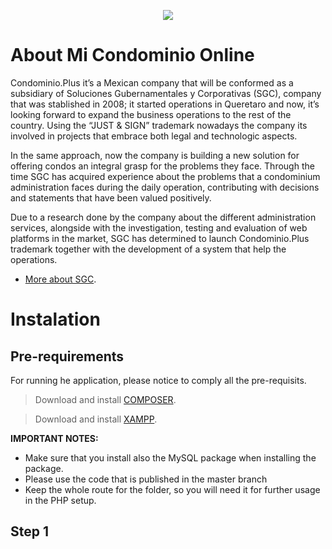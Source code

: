 <p align="center"><img src="http://capacitacion.center/applogo.png"></p>



# About Mi Condominio Online

Condominio.Plus it’s a Mexican company that will be conformed as a subsidiary of Soluciones Gubernamentales y Corporativas (SGC), company that was stablished in 2008; it started operations in Queretaro and now, it’s looking forward to expand the business operations to the rest of the country. 
Using the “JUST & SIGN” trademark nowadays the company its involved in projects that embrace both legal and technologic aspects. 

In the same approach, now the company is building a new solution for offering condos an integral grasp for the problems they face.
Through the time SGC has acquired experience about the problems that a condominium administration faces during the daily operation, contributing with decisions and statements that have been valued positively.

Due to a research done by the company about the different administration services, alongside with the investigation, testing and evaluation of web platforms in the market, SGC has determined to launch Condominio.Plus trademark together with the development of a system that help the operations.

- [More about SGC](https://justsign.mx).


# Instalation

## Pre-requirements

For running he application, please notice to comply all the pre-requisits.
> Download and install  [COMPOSER](https://getcomposer.org/).

> Download and install  [XAMPP](https://www.apachefriends.org/es/index.html).

**IMPORTANT NOTES:** 
- Make sure that you install also the MySQL package when installing the package.
- Please use the code that is published in the master branch
- Keep the whole route for the folder, so you will need it for further usage in the PHP setup.


## Step 1

